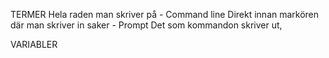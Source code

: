 TERMER
    Hela raden man skriver på - Command line
    Direkt innan markören där man skriver in saker - Prompt
    Det som kommandon skriver ut, 

VARIABLER
